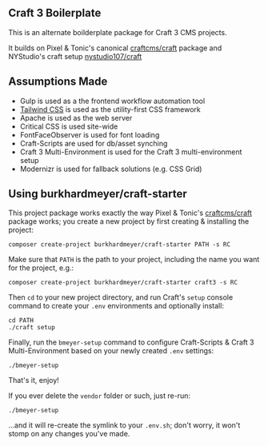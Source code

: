 
## Craft 3 Boilerplate


This is an alternate boilderplate package for Craft 3 CMS projects.

It builds on Pixel & Tonic's canonical [craftcms/craft](https://github.com/craftcms/craft) package and NYStudio's craft setup [nystudio107/craft](https://github.com/nystudio107/craft)



## Assumptions Made


* Gulp is used as a the frontend workflow automation tool
* [Tailwind CSS](https://tailwindcss.com/docs/what-is-tailwind) is used as the utility-first CSS framework
* Apache is used as the web server
* Critical CSS is used site-wide
* FontFaceObserver is used for font loading
* Craft-Scripts are used for db/asset synching
* Craft 3 Multi-Environment is used for the Craft 3 multi-environment setup
* Modernizr is used for fallback solutions (e.g. CSS Grid)


## Using burkhardmeyer/craft-starter

This project package works exactly the way Pixel & Tonic's [craftcms/craft](https://github.com/craftcms/craft) package works; you create a new project by first creating & installing the project:

    composer create-project burkhardmeyer/craft-starter PATH -s RC

Make sure that `PATH` is the path to your project, including the name you want for the project, e.g.:

    composer create-project burkhardmeyer/craft-starter craft3 -s RC

Then `cd` to your new project directory, and run Craft's `setup` console command to create your `.env` environments and optionally install:

    cd PATH
    ./craft setup

Finally, run the `bmeyer-setup` command to configure Craft-Scripts & Craft 3 Multi-Environment based on your newly created `.env` settings:

    ./bmeyer-setup

That's it, enjoy!

If you ever delete the `vendor` folder or such, just re-run:

    ./bmeyer-setup

...and it will re-create the symlink to your `.env.sh`; don't worry, it won't stomp on any changes you've made.
